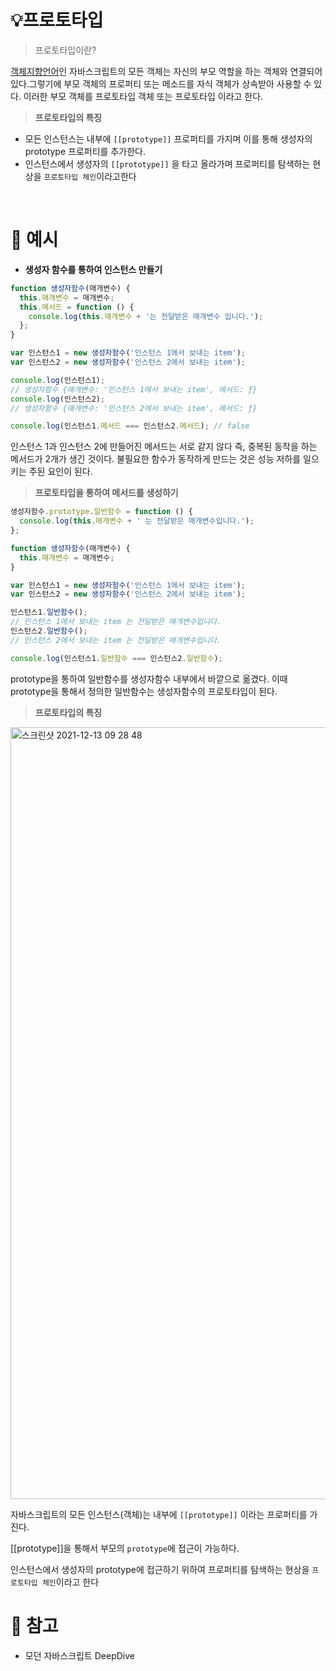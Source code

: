 # **💡프로토타입**

> 프로토타입이란?

[객체지향언어](https://github.com/goawmfhfl/My-wiki/blob/main/JavaScript/OOP.md)인 자바스크립트의 모든 객체는 자신의 부모 역할을 하는 객체와 연결되어 있다.그렇기에 부모 객체의 프로퍼티 또는 메소드를 자식 객체가 상속받아 사용할 수 있다. 이러한 부모 객체를 프로토타입 객체 또는 프로토타입 이라고 한다.

> **프로토타입의 특징**

- 모든 인스턴스는 내부에 `[[prototype]]` 프로퍼티를 가지며 이를 통해 생성자의 prototype 프로퍼티를 추가한다.
- 인스턴스에서 생성자의 `[[prototype]]` 을 타고 올라가며 프로퍼티를 탐색하는 현상을 `프로토타입 체인`이라고한다

<br/>

# **🚀 예시**

- **생성자 함수를 통하여 인스턴스 만들기**

```jsx
function 생성자함수(매개변수) {
  this.매개변수 = 매개변수;
  this.메서드 = function () {
    console.log(this.매개변수 + '는 전달받은 매개변수 입니다.');
  };
}

var 인스턴스1 = new 생성자함수('인스턴스 1에서 보내는 item');
var 인스턴스2 = new 생성자함수('인스턴스 2에서 보내는 item');

console.log(인스턴스1);
// 생성자함수 {매개변수: '인스턴스 1에서 보내는 item', 메서드: ƒ}
console.log(인스턴스2);
// 생성자함수 {매개변수: '인스턴스 2에서 보내는 item', 메서드: ƒ}

console.log(인스턴스1.메서드 === 인스턴스2.메서드); // false
```

인스턴스 1과 인스턴스 2에 만들어진 메서드는 서로 같지 않다 즉, 중복된 동작을 하는 메서드가 2개가 생긴 것이다. 불필요한 함수가 동작하게 만드는 것은 성능 저하를 일으키는 주된 요인이 된다.

> **프로토타입을 통하여 메서드를 생성하기**

```jsx
생성자함수.prototype.일반함수 = function () {
  console.log(this.매개변수 + ' 는 전달받은 매개변수입니다.');
};

function 생성자함수(매개변수) {
  this.매개변수 = 매개변수;
}

var 인스턴스1 = new 생성자함수('인스턴스 1에서 보내는 item');
var 인스턴스2 = new 생성자함수('인스턴스 2에서 보내는 item');

인스턴스1.일반함수();
// 인스턴스 1에서 보내는 item 는 전달받은 매개변수입니다.
인스턴스2.일반함수();
// 인스턴스 2에서 보내는 item 는 전달받은 매개변수입니다.

console.log(인스턴스1.일반함수 === 인스턴스2.일반함수);
```

prototype을 통하여 일반함수를 생성자함수 내부에서 바깥으로 옮겼다. 이때 prototype을 통해서 정의한 일반함수는 생성자함수의 프로토타입이 된다.

> **프로토타입의 특징**

<img width="1235" alt="스크린샷 2021-12-13 09 28 48" src="https://user-images.githubusercontent.com/79143800/145737674-8e87f4ae-c14e-4ce1-8826-91580a0de651.png">

자바스크립트의 모든 인스턴스(객체)는 내부에 `[[prototype]]` 이라는 프로퍼티를 가진다.

[[prototype]]을 통해서 부모의 `prototype`에 접근이 가능하다.

인스턴스에서 생성자의 prototype에 접근하기 위하여 프로퍼티를 탐색하는 현상을 `프로토타입 체인`이라고 한다

# **🔗** 참고

- 모던 자바스크립트 DeepDive
